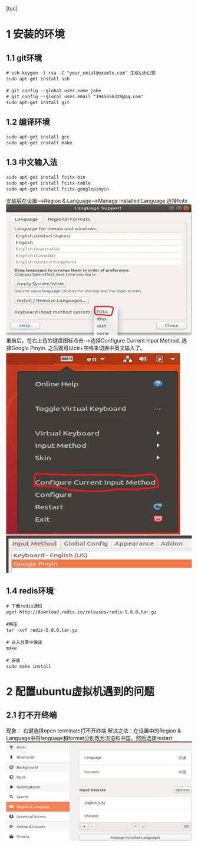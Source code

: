 [toc]
# 1 安装的环境
## 1.1 git环境
```shell
# ssh-keygen -t rsa -C "your_emial@examle.com" 生成ssh公钥
sudo apt-get install ssh

# git config --global user.name jake
# git config --glocal user.email "1945656328@qq.com"
sudo apt-get install git
```

## 1.2 编译环境
```shell
sudo apt-get install gcc
sudo apt-get install make
```

## 1.3 中文输入法
```shell
sudo apt-get install fcitx-bin
sudo apt-get install fcitx-table
sudo apt-get install fcitx-googlepinyin
```
安装后在设置-->Region & Language-->Manage Installed Language 选择fcitx
![虚拟机环境-1](img/虚拟机环境-1.png)
重启后，在右上角的键盘图标点击-->选择Configure Current Input Method. 选择Google Pinyin. 之后就可以ctr+空格来切换中英文输入了。
![虚拟机环境-2](img/虚拟机环境-2.png)
![虚拟机环境-3](img/虚拟机环境-3.png)

## 1.4 redis环境
```shell
# 下载redis源码
wget http://download.redis.io/releases/redis-5.0.0.tar.gz

#解压
tar -xvf redis-5.0.0.tar.gz

# 进入目录中编译
make

# 安装
sudo make install
```

# 2 配置ubuntu虚拟机遇到的问题
## 2.1 打不开终端
现象： 右键选择open terminate打不开终端
解决之法：在设置中的Region & Language中将language和format分别改为汉语和中国。然后选择restart
![虚拟机环境-4](img/虚拟机环境-4.png)
